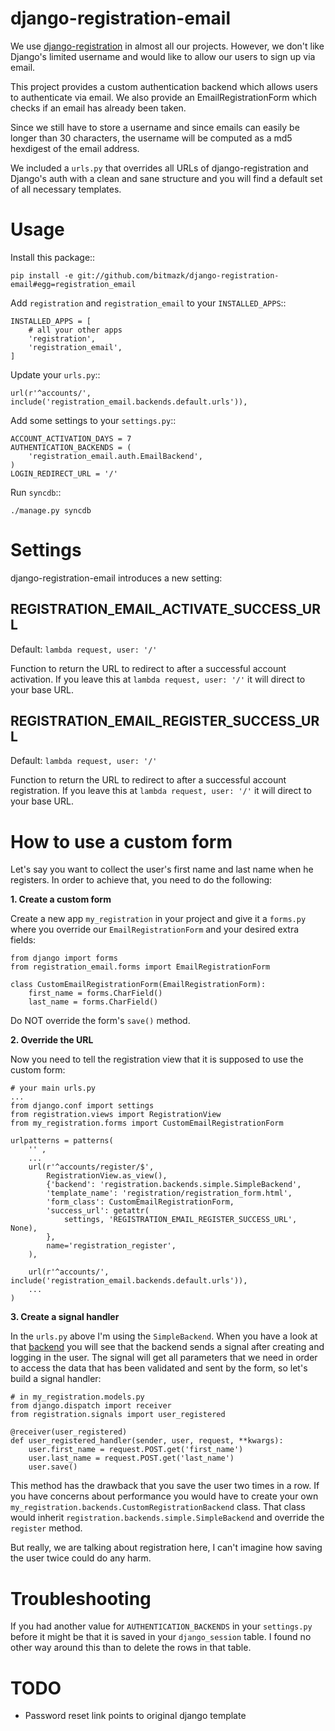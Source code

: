 django-registration-email
==========================

We use
[django-registration](https://bitbucket.org/ubernostrum/django-registration/overview)
in almost all our projects. However, we don't like Django's limited username
and would like to allow our users to sign up via email.

This project provides a custom authentication backend which allows users to
authenticate via email. We also provide an EmailRegistrationForm which
checks if an email has already been taken.

Since we still have to store a username and since emails can easily be longer
than 30 characters, the username will be computed as a md5 hexdigest of the
email address.

We included a ``urls.py`` that overrides all URLs of django-registration
and Django's auth with a clean and sane structure and you will find a default
set of all necessary templates.

Usage
======

Install this package::

    pip install -e git://github.com/bitmazk/django-registration-email#egg=registration_email

Add ``registration`` and ``registration_email`` to your ``INSTALLED_APPS``::

    INSTALLED_APPS = [
        # all your other apps
        'registration',
        'registration_email',
    ]

Update your ``urls.py``::

    url(r'^accounts/', include('registration_email.backends.default.urls')),

Add some settings to your ``settings.py``::

    ACCOUNT_ACTIVATION_DAYS = 7
    AUTHENTICATION_BACKENDS = (
        'registration_email.auth.EmailBackend',
    )
    LOGIN_REDIRECT_URL = '/'

Run ``syncdb``::

    ./manage.py syncdb

Settings
========

django-registration-email introduces a new setting:

REGISTRATION_EMAIL_ACTIVATE_SUCCESS_URL
---------------------------------------

Default: ``lambda request, user: '/'``

Function to return the URL to redirect to after a successful account
activation. If you leave this at ``lambda request, user: '/'`` it will direct
to your base URL.

REGISTRATION_EMAIL_REGISTER_SUCCESS_URL
---------------------------------------

Default: ``lambda request, user: '/'``

Function to return the URL to redirect to after a successful account
registration. If you leave this at ``lambda request, user: '/'`` it will direct
to your base URL.

How to use a custom form
========================

Let's say you want to collect the user's first name and last name when he
registers. In order to achieve that, you need to do the following:

__1. Create a custom form__

Create a new app `my_registration` in your project and give it a `forms.py`
where you override our `EmailRegistrationForm` and your desired extra
fields:

    from django import forms
    from registration_email.forms import EmailRegistrationForm

    class CustomEmailRegistrationForm(EmailRegistrationForm):
        first_name = forms.CharField()
        last_name = forms.CharField()

Do NOT override the form's `save()` method.

__2. Override the URL__

Now you need to tell the registration view that it is supposed to use the
custom form:

    # your main urls.py
    ...
    from django.conf import settings
    from registration.views import RegistrationView
    from my_registration.forms import CustomEmailRegistrationForm

    urlpatterns = patterns(
        '' ,
        ...
        url(r'^accounts/register/$',
            RegistrationView.as_view(),
            {'backend': 'registration.backends.simple.SimpleBackend',
            'template_name': 'registration/registration_form.html',
            'form_class': CustomEmailRegistrationForm,
            'success_url': getattr(
                settings, 'REGISTRATION_EMAIL_REGISTER_SUCCESS_URL', None),
            },
            name='registration_register',
        ),

        url(r'^accounts/', include('registration_email.backends.default.urls')),
        ...
    )

__3. Create a signal handler__

In the `urls.py` above I'm using the `SimpleBackend`. When you have a look
at that [backend](https://github.com/nathanborror/django-registration/blob/master/registration/backends/simple/__init__.py#L30)
you will see that the backend sends a signal after creating and logging in the
user. The signal will get all parameters that we need in order to access the
data that has been validated and sent by the form, so let's build a signal
handler:

    # in my_registration.models.py
    from django.dispatch import receiver
    from registration.signals import user_registered

    @receiver(user_registered)
    def user_registered_handler(sender, user, request, **kwargs):
        user.first_name = request.POST.get('first_name')
        user.last_name = request.POST.get('last_name')
        user.save()

This method has the drawback that you save the user two times in a row. If
you have concerns about performance you would have to create your own
`my_registration.backends.CustomRegistrationBackend` class. That class would
inherit `registration.backends.simple.SimpleBackend` and override the
`register` method.

But really, we are talking about registration here, I can't imagine how saving
the user twice could do any harm.


Troubleshooting
================

If you had another value for ``AUTHENTICATION_BACKENDS`` in your
``settings.py`` before it might be that it is saved in your ``django_session``
table. I found no other way around this than to delete the rows in that table.

TODO
=====

* Password reset link points to original django template
